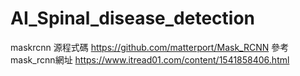 # AI_Spinal_disease_detection
maskrcnn 源程式碼 https://github.com/matterport/Mask_RCNN
參考mask_rcnn網址 https://www.itread01.com/content/1541858406.html
